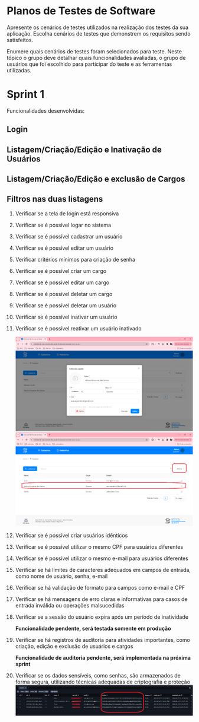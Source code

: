 # Planos de Testes de Software

Apresente os cenários de testes utilizados na realização dos testes da sua aplicação. Escolha cenários de testes que demonstrem os requisitos sendo satisfeitos.

Enumere quais cenários de testes foram selecionados para teste. Neste tópico o grupo deve detalhar quais funcionalidades avaliadas, o grupo de usuários que foi escolhido para participar do teste e as ferramentas utilizadas.

# Sprint 1

Funcionalidades desenvolvidas:
## Login
## Listagem/Criação/Edição e Inativação de Usuários
## Listagem/Criação/Edição e exclusão de Cargos
## Filtros nas duas listagens

1. Verificar se a tela de login está responsiva
2. Verificar se é possível logar no sistema
3. Verificar se é possível cadastrar um usuário
4. Verificar se é possível editar um usuário
5. Verificar critérios mínimos para criação de senha
6. Verificar se é possível criar um cargo
7. Verificar se é possível editar um cargo
8. Verificar se é possível deletar um cargo
9. Verificar se é possível deletar um usuário
10. Verificar se é possível inativar um usuário
11. Verificar se é possível reativar um usuário inativado

    ![teste11](documentos/img/teste11-usuarioInativo.png)
    ![teste11](documentos/img/teste11-usuarioAtivo.png)

13. Verificar se é possível criar usuários idênticos
14. Verificar se é possível utilizar o mesmo CPF para usuários diferentes
15. Verificar se é possível utilizar o mesmo e-mail para usuários diferentes
16. Verificar se há limites de caracteres adequados em campos de entrada, como nome de usuário, senha, e-mail
17. Verificar se há validação de formato para campos como e-mail e CPF
18. Verificar se há mensagens de erro claras e informativas para casos de entrada inválida ou operações malsucedidas

19. Verificar se a sessão do usuário expira após um período de inatividade
    
    **Funcionalidade pendente, será testada somente em produção**

20. Verificar se há registros de auditoria para atividades importantes, como criação, edição e exclusão de usuários e cargos
    
    **Funcionalidade de auditoria pendente, será implementada na próxima sprint**
22. Verificar se os dados sensíveis, como senhas, são armazenados de forma segura, utilizando técnicas adequadas de criptografia e proteção
  ![teste20](documentos/img/Teste20.jpeg)


